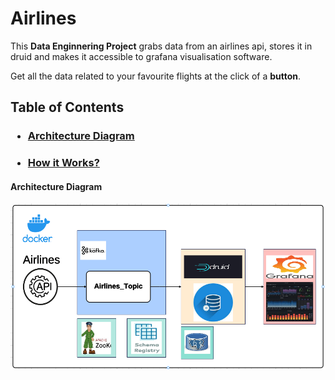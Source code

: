 # Airlines
This **Data Enginnering Project** grabs data from an airlines api, stores it in druid and makes it accessible to grafana visualisation software.

Get all the data related to your favourite flights at the click of a **button**.

## Table of Contents
### <ul> <li> [Architecture Diagram](https://github.com/TheNewColossus/Airlines/blob/main/images/Screenshot%20From%202025-01-02%2017-04-35.png) </ul>
### <ul> <li> [How it Works?]() </ul>

#### Architecture Diagram
![](https://github.com/TheNewColossus/Airlines/blob/main/images/Screenshot%20From%202025-01-02%2017-04-35.png)
